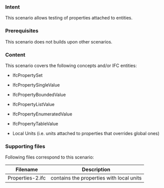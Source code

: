 ### Intent

This scenario allows testing of properties attached to entities.

### Prerequisites

This scenario does not builds upon other scenarios.

### Content

This scenario covers the following concepts and/or IFC entities:

- IfcPropertySet
- IfcPropertySingleValue
- IfcPropertyBoundedValue
- IfcPropertyListValue
- IfcPropertyEnumeratedValue
- IfcPropertyTableValue

- Local Units (i.e. units attached to properties that overrides global ones)

### Supporting files

Following files correspond to this scenario:

| Filename                          | Description                                 |
|-----------------------------------|---------------------------------------------|
| Properties-2.ifc                  | contains the properties with local units    |
